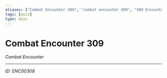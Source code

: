 ```yaml
---
aliases: ["Combat Encounter 309", "combat encounter 309", "309 Encounter Combat"]
tags: [misc]
type: misc
---
```


# Combat Encounter 309

*Combat Encounter*

---
*ID: ENC00308*